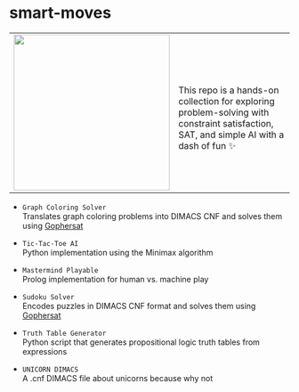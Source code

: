 # smart-moves
<table>
  <tr>
    <td><img src="https://media2.giphy.com/media/v1.Y2lkPTc5MGI3NjExbnduYXVjdDFrdzBsd3hkcDh4cm05ZXE4Yzd1dXdtZ25iMzhubGpjMCZlcD12MV9pbnRlcm5hbF9naWZfYnlfaWQmY3Q9Zw/5UI3aFtABNNwhULP76/giphy.gif" width="280"/></td>
    <td>
      <br/>
      This repo is a hands-on collection for exploring problem-solving with <br/>constraint satisfaction, SAT, and simple AI with a dash of fun ✨
    </td>
  </tr>
</table>

- `Graph Coloring Solver`<br>
  Translates graph coloring problems into DIMACS CNF and solves them using [Gophersat](https://github.com/sat-group/gophersat)

- `Tic-Tac-Toe AI`  <br>
  Python implementation using the Minimax algorithm

- `Mastermind Playable`<br>
  Prolog implementation for human vs. machine play

- `Sudoku Solver`<br>
  Encodes puzzles in DIMACS CNF format and solves them using [Gophersat](https://github.com/sat-group/gophersat)

- `Truth Table Generator`<br>
  Python script that generates propositional logic truth tables from expressions

- `UNICORN DIMACS`<br>
  A .cnf DIMACS file about unicorns because why not


